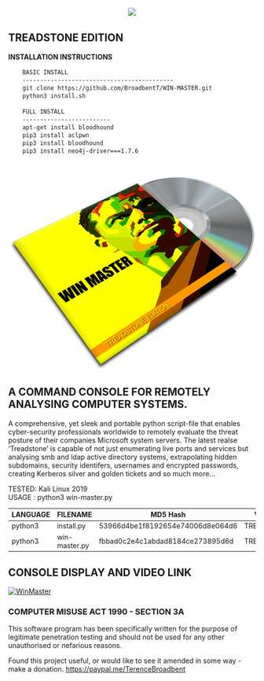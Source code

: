 <p align="center">
  <img src="https://github.com/BroadbentT/WIN-MASTER/blob/master/picture0.png">
</p>

## TREADSTONE EDITION

**INSTALLATION INSTRUCTIONS**

        BASIC INSTALL
        -------------------------------------------
        git clone https://github.com/BroadbentT/WIN-MASTER.git
        python3 install.sh

        FULL INSTALL
        -------------------------
        apt-get install bloodhound
        pip3 install aclpwn
        pip3 install bloodhound
        pip3 install neo4j-driver===1.7.6
<br>

<p align="center">
  <img src="https://github.com/BroadbentT/WIN-MASTER/blob/master/cdcover.png">
</p>

## A COMMAND CONSOLE FOR REMOTELY ANALYSING COMPUTER SYSTEMS.

A comprehensive, yet sleek and portable python script-file that enables cyber-security professionals worldwide to remotely evaluate the threat posture of their companies Microsoft system servers. The latest realse  ‘Treadstone’ is capable of not just enumerating live ports and services but analysing smb and ldap active directory systems, extrapolating hidden subdomains, security identifers, usernames and encrypted passwords, creating Kerberos silver and golden tickets and so much more...

TESTED: Kali Linux 2019 <br>
USAGE : python3 win-master.py

| LANGUAGE  | FILENAME      | MD5 Hash                         | Version      |
|------     |-------        | -------                          | ----         |
| python3   | install.py    | 53966d4be1f8192654e74006d8e064d6 | TREADSTONE   |	                
| python3   | win-master.py | fbbad0c2e4c1abdad8184ce273895d6d | TREADSTONE   |
       
## CONSOLE DISPLAY AND VIDEO LINK

[![WinMaster](https://github.com/BroadbentT/WIN-MASTER/blob/master/picture2.png)](https://youtu.be/6kbGW_IIq2A "MasterConsole")

### COMPUTER MISUSE ACT 1990 - SECTION 3A
This software program has been specifically written for the purpose of legitimate penetration testing and should not be used for any other unauthorised or nefarious reasons.

Found this project useful, or would like to see it amended in some way - make a donation.
https://paypal.me/TerenceBroadbent
